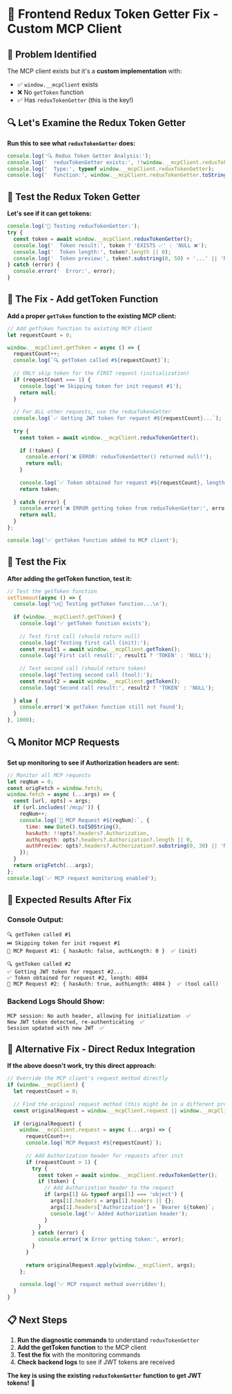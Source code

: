 # 🔧 Frontend Redux Token Getter Fix - Custom MCP Client

## 🎯 Problem Identified
The MCP client exists but it's a **custom implementation** with:
- ✅ `window.__mcpClient` exists
- ❌ No `getToken` function
- ✅ Has `reduxTokenGetter` (this is the key!)

## 🔍 Let's Examine the Redux Token Getter

**Run this to see what `reduxTokenGetter` does:**

```javascript
console.log('🔍 Redux Token Getter Analysis:');
console.log('  reduxTokenGetter exists:', !!window.__mcpClient.reduxTokenGetter);
console.log('  Type:', typeof window.__mcpClient.reduxTokenGetter);
console.log('  Function:', window.__mcpClient.reduxTokenGetter.toString().substring(0, 200) + '...');
```

## 🧪 Test the Redux Token Getter

**Let's see if it can get tokens:**

```javascript
console.log('🧪 Testing reduxTokenGetter:');
try {
  const token = await window.__mcpClient.reduxTokenGetter();
  console.log('  Token result:', token ? 'EXISTS ✅' : 'NULL ❌');
  console.log('  Token length:', token?.length || 0);
  console.log('  Token preview:', token?.substring(0, 50) + '...' || 'NONE');
} catch (error) {
  console.error('  Error:', error);
}
```

## 🔧 The Fix - Add getToken Function

**Add a proper `getToken` function to the existing MCP client:**

```javascript
// Add getToken function to existing MCP client
let requestCount = 0;

window.__mcpClient.getToken = async () => {
  requestCount++;
  console.log(`🔍 getToken called #${requestCount}`);
  
  // ONLY skip token for the FIRST request (initialization)
  if (requestCount === 1) {
    console.log('⏭️ Skipping token for init request #1');
    return null;
  }
  
  // For ALL other requests, use the reduxTokenGetter
  console.log(`✅ Getting JWT token for request #${requestCount}...`);
  
  try {
    const token = await window.__mcpClient.reduxTokenGetter();
    
    if (!token) {
      console.error('❌ ERROR: reduxTokenGetter() returned null!');
      return null;
    }
    
    console.log(`✅ Token obtained for request #${requestCount}, length:`, token.length);
    return token;
    
  } catch (error) {
    console.error('❌ ERROR getting token from reduxTokenGetter:', error);
    return null;
  }
};

console.log('✅ getToken function added to MCP client');
```

## 🧪 Test the Fix

**After adding the getToken function, test it:**

```javascript
// Test the getToken function
setTimeout(async () => {
  console.log('\n🧪 Testing getToken function...\n');
  
  if (window.__mcpClient?.getToken) {
    console.log('✅ getToken function exists');
    
    // Test first call (should return null)
    console.log('Testing first call (init):');
    const result1 = await window.__mcpClient.getToken();
    console.log('First call result:', result1 ? 'TOKEN' : 'NULL');
    
    // Test second call (should return token)
    console.log('Testing second call (tool):');
    const result2 = await window.__mcpClient.getToken();
    console.log('Second call result:', result2 ? 'TOKEN' : 'NULL');
    
  } else {
    console.error('❌ getToken function still not found');
  }
}, 1000);
```

## 🔍 Monitor MCP Requests

**Set up monitoring to see if Authorization headers are sent:**

```javascript
// Monitor all MCP requests
let reqNum = 0;
const origFetch = window.fetch;
window.fetch = async (...args) => {
  const [url, opts] = args;
  if (url.includes('/mcp/')) {
    reqNum++;
    console.log(`📡 MCP Request #${reqNum}:`, {
      time: new Date().toISOString(),
      hasAuth: !!opts?.headers?.Authorization,
      authLength: opts?.headers?.Authorization?.length || 0,
      authPreview: opts?.headers?.Authorization?.substring(0, 30) || 'NONE'
    });
  }
  return origFetch(...args);
};
console.log('✅ MCP request monitoring enabled');
```

## 🎯 Expected Results After Fix

### Console Output:
```
🔍 getToken called #1
⏭️ Skipping token for init request #1
📡 MCP Request #1: { hasAuth: false, authLength: 0 }  ✅ (init)

🔍 getToken called #2
✅ Getting JWT token for request #2...
✅ Token obtained for request #2, length: 4084
📡 MCP Request #2: { hasAuth: true, authLength: 4084 }  ✅ (tool call)
```

### Backend Logs Should Show:
```
MCP session: No auth header, allowing for initialization  ✅
New JWT token detected, re-authenticating  ✅
Session updated with new JWT  ✅
```

## 🚨 Alternative Fix - Direct Redux Integration

**If the above doesn't work, try this direct approach:**

```javascript
// Override the MCP client's request method directly
if (window.__mcpClient) {
  let requestCount = 0;
  
  // Find the original request method (this might be in a different property)
  const originalRequest = window.__mcpClient.request || window.__mcpClient.callTool;
  
  if (originalRequest) {
    window.__mcpClient.request = async (...args) => {
      requestCount++;
      console.log(`MCP Request #${requestCount}`);
      
      // Add Authorization header for requests after init
      if (requestCount > 1) {
        try {
          const token = await window.__mcpClient.reduxTokenGetter();
          if (token) {
            // Add Authorization header to the request
            if (args[1] && typeof args[1] === 'object') {
              args[1].headers = args[1].headers || {};
              args[1].headers['Authorization'] = `Bearer ${token}`;
              console.log('✅ Added Authorization header');
            }
          }
        } catch (error) {
          console.error('❌ Error getting token:', error);
        }
      }
      
      return originalRequest.apply(window.__mcpClient, args);
    };
    
    console.log('✅ MCP request method overridden');
  }
}
```

## 📋 Next Steps

1. **Run the diagnostic commands** to understand `reduxTokenGetter`
2. **Add the getToken function** to the MCP client
3. **Test the fix** with the monitoring commands
4. **Check backend logs** to see if JWT tokens are received

**The key is using the existing `reduxTokenGetter` function to get JWT tokens!** 🎯












